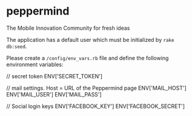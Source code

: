 peppermind
==========

The Mobile Innovation Community for fresh ideas 

The application has a default user which must be initialized by `rake db:seed`.

Please create a `/config/env_vars.rb` file and define the following environment variables:

// secret token
ENV['SECRET_TOKEN']

// mail settings. Host = URL of the Peppermind page
ENV['MAIL_HOST'] 
ENV['MAIL_USER']
ENV['MAIL_PASS']

// Social login keys
ENV['FACEBOOK_KEY']
ENV['FACEBOOK_SECRET']
